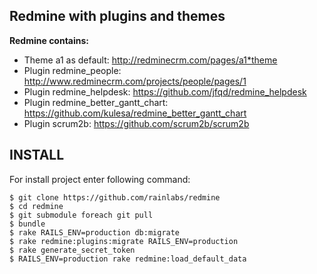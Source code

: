 Redmine with plugins and themes
-------------------------------

**Redmine contains:**
- Theme a1 as default: http://redminecrm.com/pages/a1*theme
- Plugin redmine_people: http://www.redminecrm.com/projects/people/pages/1
- Plugin redmine_helpdesk: https://github.com/jfqd/redmine_helpdesk
- Plugin redmine_better_gantt_chart: https://github.com/kulesa/redmine_better_gantt_chart
- Plugin scrum2b: https://github.com/scrum2b/scrum2b

INSTALL
-------

For install project enter following command:

    $ git clone https://github.com/rainlabs/redmine
    $ cd redmine
    $ git submodule foreach git pull
    $ bundle
    $ rake RAILS_ENV=production db:migrate
    $ rake redmine:plugins:migrate RAILS_ENV=production
    $ rake generate_secret_token
    $ RAILS_ENV=production rake redmine:load_default_data

